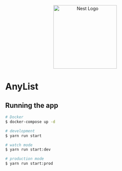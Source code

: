 <p align="center">
  <a href="http://nestjs.com/" target="blank"><img src="https://nestjs.com/img/logo-small.svg" width="200" alt="Nest Logo" /></a>
</p>

# AnyList

## Running the app

```bash
# Docker
$ docker-compose up -d

# development
$ yarn run start

# watch mode
$ yarn run start:dev

# production mode
$ yarn run start:prod
```
